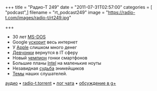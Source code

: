 +++
title = "Радио-Т 249"
date = "2011-07-31T02:57:00"
categories = [ "podcast",]
filename = "rt_podcast249"
image = "https://radio-t.com/images/radio-t/rt249.jpg"

+++

- 30 лет [MS-DOS ](http://www.extremetech.com/computing/91202-ms-dos-is-30-years-old-today)
- Google [ускорит](http://techcrunch.com/2011/07/28/google-page-speed-service/) весь интернет
- У [Apple](http://www.bbc.co.uk/news/technology-14340470) слишком много денег
- [Девчонки](http://blog.fogcreek.com/girls-go-geek-again/) вернутся в IT сферу
- Новый [чемпион](http://www.tipb.com/2011/07/21/apple-passes-nokia-biggest-smartphone-producer-volume/) гонки смартфонов
- Большие планы [Intel](http://www.zdnet.com/blog/computers/intel-has-big-plans-for-ultrabooks/6463) на маленькие ноуты
- Незавидная [судьба](http://www.jeffblankenburg.com/2011/07/21/source-control-software-is-too-intrusive/) эникейщиков
- [Темы](http://new.radio-t.com/2011/07/249.html) наших слушателей.

[аудио](http://archive.rucast.net/radio-t/media/rt_podcast249.mp3) • [radio-t.torrent](http://www.radio-t.com/torrents/rt_podcast249.mp3.torrent) • [лог чата](http://chat.radio-t.com/logs/radio-t-249.html) • [обсуждение в g+](https://plus.google.com/104578309919492528255/posts/PcEw6FnWjfN)<audio src="http://archive.rucast.net/radio-t/media/rt_podcast249.mp3" preload="none"></audio>
